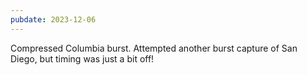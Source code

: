 ```yaml
---
pubdate: 2023-12-06
---
```


Compressed Columbia burst.  Attempted another burst capture of San Diego, but timing was just a bit off!
